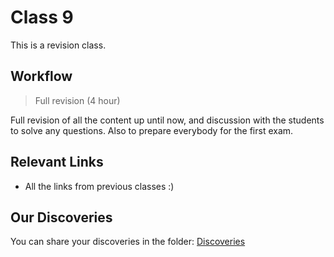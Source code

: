# Class 9

This is a revision class.

## Workflow

> Full revision (4 hour)

Full revision of all the content up until now, and discussion with the students to solve any questions. Also to prepare everybody for the first exam.

## Relevant Links

- All the links from previous classes :)

## Our Discoveries

You can share your discoveries in the folder: [Discoveries](https://github.com/felipez3r0/openclasses/Examples/Classes/Class01/Discoveries)
